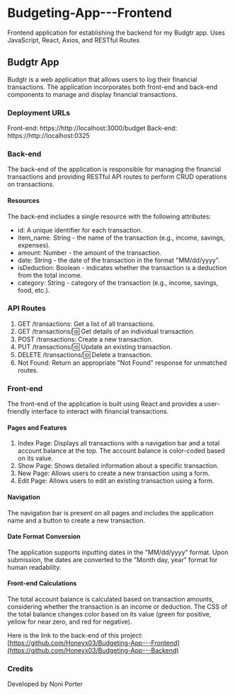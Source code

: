 # Budgeting-App---Frontend
Frontend application for establishing the backend for my Budgtr app. Uses JavaScript, React, Axios, and RESTful Routes

## Budgtr App

Budgtr is a web application that allows users to log their financial transactions. The application incorporates both front-end and back-end components to manage and display financial transactions.

### Deployment URLs
Front-end: https://http://localhost:3000/budget
Back-end: https://http://localhost:0325


### Back-end
The back-end of the application is responsible for managing the financial transactions and providing RESTful API routes to perform CRUD operations on transactions.

#### Resources
The back-end includes a single resource with the following attributes:

* id: A unique identifier for each transaction.
* item_name: String - the name of the transaction (e.g., income, savings, expenses).
* amount: Number - the amount of the transaction.
* date: String - the date of the transaction in the format "MM/dd/yyyy".
* isDeduction: Boolean - indicates whether the transaction is a deduction from the total income.
* category: String - category of the transaction (e.g., income, savings, food, etc.).

### API Routes

1. GET /transactions: Get a list of all transactions.
2. GET /transactions/:id: Get details of an individual transaction.
3. POST /transactions: Create a new transaction.
4. PUT /transactions/:id: Update an existing transaction.
5. DELETE /transactions/:id: Delete a transaction.
6. Not Found: Return an appropriate "Not Found" response for unmatched routes.

### Front-end
The front-end of the application is built using React and provides a user-friendly interface to interact with financial transactions.

#### Pages and Features
1. Index Page: Displays all transactions with a navigation bar and a total account balance at the top. The account balance is color-coded based on its value.
2. Show Page: Shows detailed information about a specific transaction.
3. New Page: Allows users to create a new transaction using a form.
4. Edit Page: Allows users to edit an existing transaction using a form.

#### Navigation
The navigation bar is present on all pages and includes the application name and a button to create a new transaction.

#### Date Format Conversion
The application supports inputting dates in the "MM/dd/yyyy" format. Upon submission, the dates are converted to the "Month day, year" format for human readability.

#### Front-end Calculations
The total account balance is calculated based on transaction amounts, considering whether the transaction is an income or deduction. The CSS of the total balance changes color based on its value (green for positive, yellow for near zero, and red for negative).
 

Here is the link to the back-end of this project: [https://github.com/Honeyx03/Budgeting-App---Frontend](https://github.com/Honeyx03/Budgeting-App---Backend)

### Credits
Developed by Noni Porter
